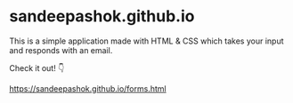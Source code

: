 # sandeepashok.github.io
This is a simple application made with HTML & CSS which takes your input and responds with an email.


Check it out! 👇

https://sandeepashok.github.io/forms.html


